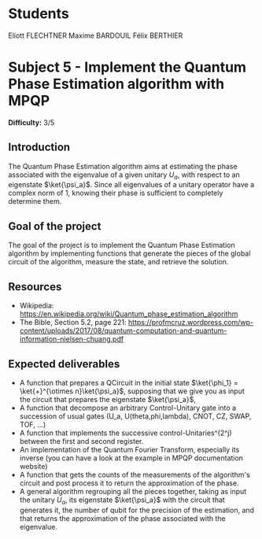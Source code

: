 # Students

Eliott FLECHTNER
Maxime BARDOUIL
Félix BERTHIER

# Subject 5 - Implement the Quantum Phase Estimation algorithm with MPQP

**Difficulty:** 3/5

## Introduction

The Quantum Phase Estimation algorithm aims at estimating the phase associated
with the eigenvalue of a given unitary $U_a$, with respect to an eigenstate
$\ket{\psi_a}$. Since all eigenvalues of a unitary operator have a complex norm
of 1, knowing their phase is sufficient to completely determine them.

## Goal of the project

The goal of the project is to implement the Quantum Phase Estimation algorithm by
implementing functions that generate the pieces of the global circuit of the
algorithm, measure the state, and retrieve the solution.

## Resources

- Wikipedia: https://en.wikipedia.org/wiki/Quantum_phase_estimation_algorithm
- The Bible, Section 5.2, page 221: https://profmcruz.wordpress.com/wp-content/uploads/2017/08/quantum-computation-and-quantum-information-nielsen-chuang.pdf

## Expected deliverables

- A function that prepares a QCircuit in the initial state
  $\ket{\phi_1} = \ket{+}^{\otimes n}\ket{\psi_a}$, supposing that we give you as
  input the circuit that prepares the eigenstate $\ket{\psi_a}$,
- A function that decompose an arbitrary Control-Unitary gate into a succession
  of usual gates (U_a, U(theta,phi,lambda), CNOT, CZ, SWAP, TOF, ...)
- A function that implements the successive control-Unitaries^(2^j) between the
  first and second register.
- An implementation of the Quantum Fourier Transform, especially its inverse (you
  can have a look at the example in MPQP documentation website)
- A function that gets the counts of the measurements of the algorithm's circuit
  and post process it to return the approximation of the phase.
- A general algorithm regrouping all the pieces together, taking as input the
  unitary $U_a$, its eigenstate $\ket{\psi_a}$ with the circuit that generates
  it, the number of qubit for the precision of the estimation, and that returns
  the approximation of the phase associated with the eigenvalue.
